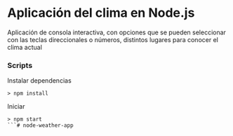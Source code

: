 # Aplicación del clima en Node.js

Aplicación de consola interactiva, con opciones que se pueden seleccionar con las teclas direccionales o números, distintos lugares para conocer el clima actual




### Scripts

Instalar dependencias
```shell
> npm install
```

Iniciar
```shell
> npm start
```# node-weather-app
